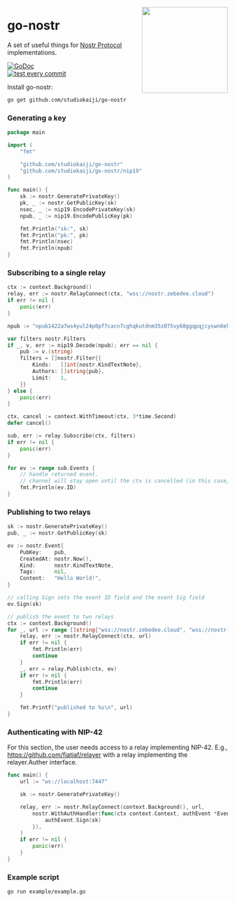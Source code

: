 <a href="https://nbd.wtf"><img align="right" height="196" src="https://user-images.githubusercontent.com/1653275/194609043-0add674b-dd40-41ed-986c-ab4a2e053092.png" /></a>

go-nostr
========

A set of useful things for [Nostr Protocol](https://github.com/nostr-protocol/nostr) implementations.

<a href="https://godoc.org/github.com/studiokaiji/go-nostr"><img src="https://img.shields.io/badge/api-reference-blue.svg?style=flat-square" alt="GoDoc"></a>
<br/>
[![test every commit](https://github.com/studiokaiji/go-nostr/actions/workflows/test.yml/badge.svg)](https://github.com/studiokaiji/go-nostr/actions/workflows/test.yml)

Install go-nostr:

```bash
go get github.com/studiokaiji/go-nostr
```

### Generating a key

``` go
package main

import (
    "fmt"

    "github.com/studiokaiji/go-nostr"
    "github.com/studiokaiji/go-nostr/nip19"
)

func main() {
    sk := nostr.GeneratePrivateKey()
    pk, _ := nostr.GetPublicKey(sk)
    nsec, _ := nip19.EncodePrivateKey(sk)
    npub, _ := nip19.EncodePublicKey(pk)

    fmt.Println("sk:", sk)
    fmt.Println("pk:", pk)
    fmt.Println(nsec)
    fmt.Println(npub)
}
```

### Subscribing to a single relay

``` go
ctx := context.Background()
relay, err := nostr.RelayConnect(ctx, "wss://nostr.zebedee.cloud")
if err != nil {
	panic(err)
}

npub := "npub1422a7ws4yul24p0pf7cacn7cghqkutdnm35z075vy68ggqpqjcyswn8ekc"

var filters nostr.Filters
if _, v, err := nip19.Decode(npub); err == nil {
	pub := v.(string)
	filters = []nostr.Filter{{
		Kinds:   []int{nostr.KindTextNote},
		Authors: []string{pub},
		Limit:   1,
	}}
} else {
	panic(err)
}

ctx, cancel := context.WithTimeout(ctx, 3*time.Second)
defer cancel()

sub, err := relay.Subscribe(ctx, filters)
if err != nil {
	panic(err)
}

for ev := range sub.Events {
	// handle returned event.
	// channel will stay open until the ctx is cancelled (in this case, context timeout)
	fmt.Println(ev.ID)
}
```

### Publishing to two relays

``` go
sk := nostr.GeneratePrivateKey()
pub, _ := nostr.GetPublicKey(sk)

ev := nostr.Event{
	PubKey:    pub,
	CreatedAt: nostr.Now(),
	Kind:      nostr.KindTextNote,
	Tags:      nil,
	Content:   "Hello World!",
}

// calling Sign sets the event ID field and the event Sig field
ev.Sign(sk)

// publish the event to two relays
ctx := context.Background()
for _, url := range []string{"wss://nostr.zebedee.cloud", "wss://nostr-pub.wellorder.net"} {
	relay, err := nostr.RelayConnect(ctx, url)
	if err != nil {
		fmt.Println(err)
		continue
	}
	_, err = relay.Publish(ctx, ev)
	if err != nil {
		fmt.Println(err)
		continue
	}

	fmt.Printf("published to %s\n", url)
}
```

### Authenticating with NIP-42

For this section, the user needs access to a relay implementing NIP-42.
E.g., https://github.com/fiatjaf/relayer with a relay implementing the relayer.Auther interface.

``` go
func main() {
	url := "ws://localhost:7447"

	sk := nostr.GeneratePrivateKey()

	relay, err := nostr.RelayConnect(context.Background(), url,
        nostr.WithAuthHandler(func(ctx context.Context, authEvent *Event) (ok bool) {
            authEvent.Sign(sk)
        }),
    )
	if err != nil {
		panic(err)
	}
}
```

### Example script

```
go run example/example.go
```
